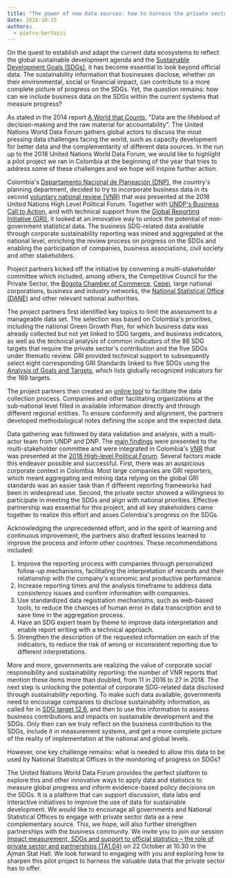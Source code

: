 ```yaml
---
title: "The power of new data sources: how to harness the private sector's role?"
date: 2018-10-15
authors:
  - pietro-bertazzi
---
```


On the quest to establish and adapt the current data ecosystems to reflect the global sustainable development agenda and the [Sustainable Development Goals (SDGs)](https://sustainabledevelopment.un.org/sdgs), it has become essential to look beyond official data. The sustainability information that businesses disclose, whether on their environmental, social or financial impact, can contribute to a more complete picture of progress on the SDGs. Yet, the question remains: how can we include business data on the SDGs within the current systems that measure progress?

As stated in the 2014 report [A World that Counts](http://www.undatarevolution.org/wp-content/uploads/2014/11/A-World-That-Counts.pdf), "Data are the lifeblood of decision-making and the raw material for accountability". The United Nations World Data Forum gathers global actors to discuss the most pressing data challenges facing the world, such as capacity development for better data and the complementarity of different data sources. In the run up to the 2018 United Nations World Data Forum, we would like to highlight a pilot project we ran in Colombia at the beginning of the year that tries to address some of these challenges and we hope will inspire further action.

Colombia's [Departamento Nacional de Planeación (DNP)](https://www.dnp.gov.co/), the country's planning department, decided to try to incorporate business data in its second [voluntary national review (VNR)](https://sustainabledevelopment.un.org/vnrs/) that was presented at the 2018 United Nations High Level Political Forum. Together with [UNDP's Business Call to Action](https://www.undp.org/content/undp/en/home/partners/private_sector/BCTA.html), and with technical support from the [Global Reporting Initiative (GRI)](https://www.globalreporting.org/), it looked at an innovative way to unlock the potential of non-government statistical data. The business SDG-related data available through corporate sustainability reporting was mined and aggregated at the national level, enriching the review process on progress on the SDGs and enabling the participation of companies, business associations, civil society and other stakeholders.

Project partners kicked off the initiative by convening a multi-stakeholder committee which included, among others, the Competitive Council for the Private Sector, the [Bogota Chamber of Commerce](https://www.ccb.org.co/en), [Cepei](http://cepei.org/), large national corporations, business and industry networks, the [National Statistical Office (DANE)](https://www.dane.gov.co/) and other relevant national authorities.

The project partners first identified key topics to limit the assessment to a manageable data set. The selection was based on Colombia's priorities, including the national Green Growth Plan, for which business data was already collected but not yet linked to SDG targets, and business indicators, as well as the technical analysis of common indicators of the 88 SDG targets that require the private sector's contribution and the five SDGs under thematic review. GRI provided technical support to subsequently select eight corresponding GRI Standards linked to five SDGs using the [Analysis of Goals and Targets](https://www.globalreporting.org/resourcelibrary/GRI_UNGC_Business-Reporting-on-SDGs_Analysis-of-Goals-and-Targets.pdf), which lists globally recognized indicators for the 169 targets.

The project partners then created an [online tool](http://www.odsreportevoluntario.org/) to facilitate the data collection process. Companies and other facilitating organizations at the sub-national level filled in available information directly and through different regional entities. To ensure conformity and alignment, the partners developed methodological notes defining the scope and the expected data.

Data gathering was followed by data validation and analysis, with a multi-actor team from UNDP and DNP. The [main findings](https://assets.ctfassets.net/27p7ivvbl4bs/8XJw3xSMMMgw0qcYYiKsU/a4e9a5f4ee6128363faef7afe7bc395b/Private_Sector_and_Its_Contribution_to_the_SDGs-_A_Journey_to_Data_Gathering_and_Reporting_in_Colombia_DIGITAL.pdf) were presented to the multi-stakeholder committee and were integrated in Colombia's [VNR](https://sustainabledevelopment.un.org/content/documents/20338Colombia_2018_VNR_Espan771ol_1.pdf) that was presented at the [2018 High-level Political Forum](https://sustainabledevelopment.un.org/hlpf/2018).
Several factors made this endeavor possible and successful. First, there was an auspicious corporate context in Colombia. Most large companies are GRI reporters, which meant aggregating and mining data relying on the global GRI standards was an easier task than if different reporting frameworks had been in widespread use. Second, the private sector showed a willingness to participate in meeting the SDGs and align with national priorities. Effective partnership was essential for this project, and all key stakeholders came together to realize this effort and asses Colombia's progress on the SDGs.

Acknowledging the unprecedented effort, and in the spirit of learning and continuous improvement, the partners also drafted lessons learned to improve the process and inform other countries. These recommendations included:

1. Improve the reporting process with companies through personalized follow-up mechanisms, facilitating the interpretation of records and their relationship with the company's economic and productive performance.
1. Increase reporting times and the analysis timeframe to address data consistency issues and confirm information with companies.
1. Use standardized data registration mechanisms, such as web-based tools, to reduce the chances of human error in data transcription and to save time in the aggregation process.
1. Have an SDG expert team by theme to improve data interpretation and enable report writing with a technical approach.
1. Strengthen the description of the requested information on each of the indicators, to reduce the risk of wrong or inconsistent reporting due to different interpretations.

More and more, governments are realizing the value of corporate social responsibility and sustainability reporting: the number of VNR reports that mention these items more than doubled, from 11 in 2016 to 27 in 2018. The next step is unlocking the potential of corporate SDG-related data disclosed through sustainability reporting. To make such data available, governments need to encourage companies to disclose sustainability information, as called for in [SDG target 12.6](https://unstats.un.org/sdgs/indicators/indicators-list/), and then to use this information to assess business contributions and impacts on sustainable development and the SDGs. Only then can we truly reflect on the business contribution to the SDGs, include it in measurement systems, and get a more complete picture of the reality of implementation at the national and global levels.

However, one key challenge remains: what is needed to allow this data to be used by National Statistical Offices in the monitoring of progress on SDGs?

The United Nations World Data Forum provides the perfect platform to explore this and other innovative ways to apply data and statistics to measure global progress and inform evidence-based policy decisions on the SDGs. It is a platform that can support discussion, data labs and interactive initiatives to improve the use of data for sustainable development. We would like to encourage all governments and National Statistical Offices to engage with private sector data as a new complementary source. This, we hope, will also further strengthen partnerships with the business community. We invite you to join our session [Impact measurement, SDGs and support to official statistics – the role of private sector and partnerships (TA1.04)](/2018/sessions/ta1.04/) on 22 October at 10.30 in the Ajman Stat Hall. We look forward to engaging with you and exploring how to sharpen this pilot project to harness the valuable data that the private sector has to offer.
